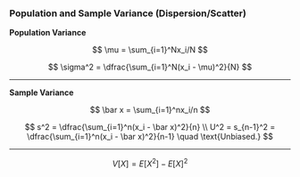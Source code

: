 ### Population and Sample Variance (Dispersion/Scatter)

**Population Variance**

$$
    \mu = \sum_{i=1}^Nx_i/N
$$

$$
    \sigma^2 = \dfrac{\sum_{i=1}^N(x_i - \mu)^2}{N}
$$

---

**Sample Variance**

$$
    \bar x = \sum_{i=1}^nx_i/n
$$

$$
    s^2  = \dfrac{\sum_{i=1}^n(x_i - \bar x)^2}{n} \\
    U^2 = s_{n-1}^2  = \dfrac{\sum_{i=1}^n(x_i - \bar x)^2}{n-1} \quad \text{Unbiased.}
$$

---

$$
    V[X] = E[X^2] - E[X]^2
$$